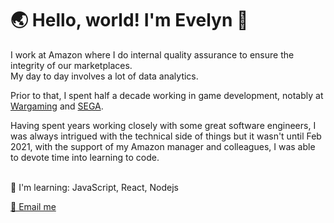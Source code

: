 # 🌏 Hello, world! I'm Evelyn 👋

I work at Amazon where I do internal quality assurance to ensure the integrity of our marketplaces.<br>
My day to day involves a lot of data analytics. 

Prior to that, I spent half a decade working in game development, notably at [Wargaming](https://na.wargaming.net/en) and [SEGA](https://www.sega.com/games).

Having spent years working closely with some great software engineers, I was always intrigued with the technical side of things but it wasn't until Feb 2021, with the support of my Amazon manager and colleagues, I was able to devote time into learning to code.<br><br>

🌱 I'm learning: JavaScript, React, Nodejs

<a href="mailto:evelynhg1107@gmail.com">📧 Email me</a>

